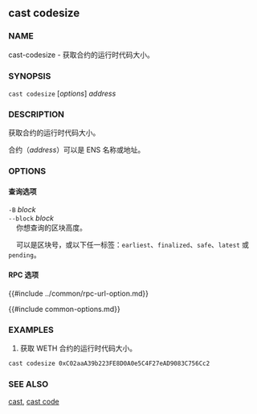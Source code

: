 ## cast codesize

### NAME

cast-codesize - 获取合约的运行时代码大小。

### SYNOPSIS

``cast codesize`` [*options*] *address*

### DESCRIPTION

获取合约的运行时代码大小。

合约（*address*）可以是 ENS 名称或地址。

### OPTIONS

#### 查询选项

`-B` *block*  
`--block` *block*  
&nbsp;&nbsp;&nbsp;&nbsp;你想查询的区块高度。

&nbsp;&nbsp;&nbsp;&nbsp;可以是区块号，或以下任一标签：`earliest`、`finalized`、`safe`、`latest` 或 `pending`。

#### RPC 选项

{{#include ../common/rpc-url-option.md}}

{{#include common-options.md}}

### EXAMPLES

1. 获取 WETH 合约的运行时代码大小。
```sh
cast codesize 0xC02aaA39b223FE8D0A0e5C4F27eAD9083C756Cc2
```

### SEE ALSO

[cast](./cast.md), [cast code](./cast-code.md)